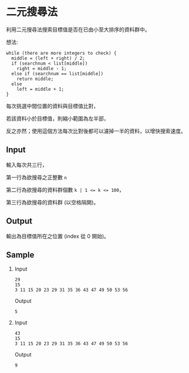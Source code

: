 # 二元搜尋法

利用二元搜尋法搜索目標值是否在已由小至大排序的資料群中。

想法:

```
while (there are more integers to check) {
  middle = (left + right) / 2;
  if (searchnum < list[middle])
    right = middle - 1;
  else if (searchnum == list[middle])
    return middle;
  else
    left = middle + 1;
}
```

每次挑選中間位置的資料與目標值比對，

若該資料小於目標值，則縮小範圍為左半部，

反之亦然；使用這個方法每次比對後都可以濾掉一半的資料，以增快搜索速度。

## Input

輸入每次共三行，

第一行為欲搜尋之正整數 `n`

第二行為欲搜尋的資料群個數 `k | 1 <= k <= 100`，

第三行為欲搜尋的資料群 (以空格隔開)。

## Output

輸出為目標值所在之位置 (index 從 0 開始)。

## Sample

1.  Input

    ```
    29
    15
    3 11 15 20 23 29 31 35 36 43 47 49 50 53 56
    ```

    Output

    ```
    5
    ```

2.  Input

    ```
    43
    15
    3 11 15 20 23 29 31 35 36 43 47 49 50 53 56
    ```

    Output

    ```
    9
    ```
